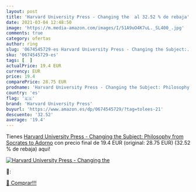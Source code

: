 ```yaml
---
layout: post
title: 'Harvard University Press - Changing the  al 32.52 % de rebaja'
date: 2021-03-04 12:48:50
image: 'https://m.media-amazon.com/images/I/51A9uO4K7uL._SL400_.jpg'
comments: true
category: ofertas
author: ring
slug: '0674545729-es Harvard University Press - Changing the Subject:...'
sku: '0674545729-es'
tags: [  ]
actualPrice: 19.4 EUR
currency: EUR
price: 19.4
comparePrice: 28.75 EUR
prodname: 'Harvard University Press - Changing the Subject: Philosophy from Socrates to Adorno'
country: 'es'
flag: '🇪🇸'
brand: 'Harvard University Press'
buyurl: 'https://www.amazon.es/dp/0674545729/?tag=tolees-21'
descuento: '32.52'
average: '19.4'
---
```


Tienes [Harvard University Press - Changing the Subject: Philosophy from Socrates to Adorno](https://www.amazon.es/dp/0674545729/?tag=tolees-21) con precio final de  19.4 EUR (original: 28.75 EUR) (32.52 %  de rebaja) aqui!

[![Harvard University Press - Changing the ](https://m.media-amazon.com/images/I/51A9uO4K7uL._SL400_.jpg)](https://www.amazon.es/dp/0674545729/?tag=tolees-21)

🔎:


[🛒 Comprar!!!](https://www.amazon.es/dp/0674545729/?tag=tolees-21)
